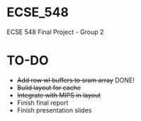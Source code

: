 ECSE_548
========

ECSE 548 Final Project - Group 2

TO-DO
========
- <del>Add row wl buffers to sram array</del> DONE!
- <del>Build layout for cache</del>
- <del>Integrate with MIPS in layout</del>
- Finish final report
- Finish presentation slides
